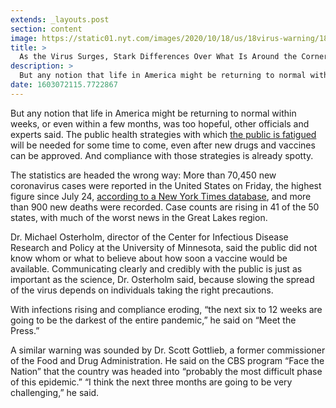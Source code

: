 ```yaml
--- 
extends: _layouts.post 
section: content 
image: https://static01.nyt.com/images/2020/10/18/us/18virus-warning/18virus-warning-facebookJumbo.jpg 
title: > 
  As the Virus Surges, Stark Differences Over What Is Around the Corner 
description: > 
  But any notion that life in America might be returning to normal within weeks, or even within a few months, was too hopeful, other officials and experts said.The public health strategies with which the public is fatigued will be needed for some time to come, even after new drugs and vaccines can be approved.And compliance with those strategies is already spotty.Case counts are rising in 41 of the 50 states, with much of the worst news in the Great Lakes region.Communicating clearly and credibly with the public is just as important as the science, Dr. Osterholm said, because slowing the spread of the virus depends on individuals taking the right precautions. 
date: 1603072115.7722867 
--- 
```

<div><p class="css-158dogj evys1bk0">But any notion that life in America might be returning to normal within weeks, or even within a few months, was too hopeful, other officials and experts said. The public health strategies with which <a class="css-1g7m0tk" href="https://www.nytimes.com/2020/10/17/us/coronavirus-pandemic-fatigue.html" title="">the public is fatigued</a> will be needed for some time to come, even after new drugs and vaccines can be approved. And compliance with those strategies is already spotty.</p><p class="css-158dogj evys1bk0">The statistics are headed the wrong way: More than 70,450 new coronavirus cases were reported in the United States on Friday, the highest figure since July 24, <a class="css-1g7m0tk" href="https://www.nytimes.com/interactive/2020/us/coronavirus-us-cases.html?action=click&amp;module=Top%20Stories&amp;pgtype=Homepage" title="">according to a New York Times database</a>, and more than 900 new deaths were recorded. Case counts are rising in 41 of the 50 states, with much of the worst news in the Great Lakes region.</p><p class="css-158dogj evys1bk0">Dr. Michael Osterholm, director of the Center for Infectious Disease Research and Policy at the University of Minnesota, said the public did not know whom or what to believe about how soon a vaccine would be available. Communicating clearly and credibly with the public is just as important as the science, Dr. Osterholm said, because slowing the spread of the virus depends on individuals taking the right precautions.</p><p></p><p class="css-158dogj evys1bk0">With infections rising and compliance eroding, &#8220;the next six to 12 weeks are going to be the darkest of the entire pandemic,&#8221; he said on &#8220;Meet the Press.&#8221;</p><p class="css-158dogj evys1bk0">A similar warning was sounded by Dr. Scott Gottlieb, a former commissioner of the Food and Drug Administration. He said on the CBS program &#8220;Face the Nation&#8221; that the country was headed into &#8220;probably the most difficult phase of this epidemic.&#8221; &#8220;I think the next three months are going to be very challenging,&#8221; he said.</p></div>